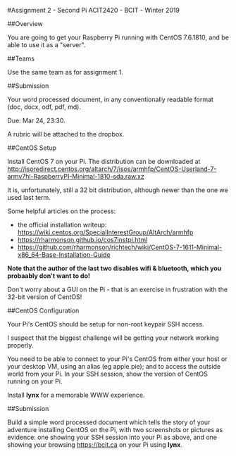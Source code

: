 #Assignment 2 - Second Pi
ACIT2420 - BCIT - Winter 2019

##Overview

You are going to get your Raspberry Pi running with CentOS 7.6.1810, and be able to use it as a "server".

##Teams

Use the same team as for assignment 1. 

##Submission

Your word processed document, in any conventionally readable format (doc, docx,
odf, pdf, md).

Due: Mar 24, 23:30.

A rubric will be attached to the dropbox.

##CentOS Setup

Install CentOS 7 on your Pi. The distribution can be downloaded at
http://isoredirect.centos.org/altarch/7/isos/armhfp/CentOS-Userland-7-armv7hl-RaspberryPI-Minimal-1810-sda.raw.xz

It is, unfortunately, still a 32 bit distribution, although newer
than the one we used last term.

Some helpful articles on the process:
- the official installation writeup: https://wiki.centos.org/SpecialInterestGroup/AltArch/armhfp
- https://rharmonson.github.io/cos7instpi.html
- https://github.com/rharmonson/richtech/wiki/CentOS-7-1611-Minimal-x86_64-Base-Installation-Guide

**Note that the author of the last two disables wifi & bluetooth, which you probaably don't want to do!**

Don't worry about a GUI on the Pi - that is an exercise in frustration with the
32-bit version of CentOS!

##CentOS Configuration

Your Pi's CentOS should be setup for non-root keypair SSH access.

I suspect that the biggest challenge will be getting your network working properly.

You need to be able to connect to your Pi's CentOS from either your host or your
desktop VM, using an alias (eg apple.pie);
and to access the outside world from your Pi.
In your SSH session, show the version of CentOS running on your Pi.

Install **lynx** for a memorable WWW experience.

##Submission

Build a simple word processed document which tells the story of your
adventure installing CentOS on the Pi, with two screenshots or pictures as evidence:
one showing your SSH session into your Pi as above, and one showing your browsing https://bcit.ca
on your Pi using **lynx**.
